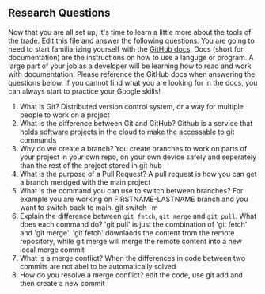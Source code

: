 ## Research Questions 

Now that you are all set up, it's time to learn a little more about the tools of the trade. Edit this file and answer the following questions. You are going to need to start familiarizing yourself with the [GitHub docs](https://docs.github.com/en). Docs (short for documentation) are the instructions on how to use a languge or program. A large part of your job as a developer will be learning how to read and work with documentation. Please reference the GitHub docs when answering the questions below. If you cannot find what you are looking for in the docs, you can always start to practice your Google skills!

1. What is Git? Distributed version control system, or a way for multiple people to work on a project
2. What is the difference between Git and GitHub? Github is a service that holds software projects in the cloud to make the accessable to git commands 
3. Why do we create a branch?  You create branches to work on parts of your project in your own repo, on your own device safely and seperately than the rest of the project stored in git hub
4. What is the purpose of a Pull Request? A pull request is how you can get a branch merdged with the main project
5. What is the command you can use to switch between branches? For example you are working on FIRSTNAME-LASTNAME branch and you want to switch back to main. git switch -m
6. Explain the difference between `git fetch`, `git merge` and `git pull`. What does each command do? 'git pull' is just the combination of 'git fetch' and 'git merge'. 'git fetch' downlaods the content from the remote repository, while git merge will merge the remote content into a new local merge commit 
7. What is a merge conflict? When the differences in code between two commits are not abel to be automatically solved
8. How do you resolve a merge conflict? edit the code, use git add and then create a new commit
